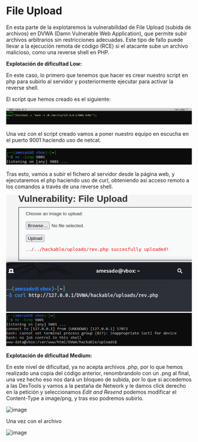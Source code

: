 # File Upload

En esta parte de la explotaremos la vulnerabilidad de File Upload (subida de archivos) en DVWA (Damn Vulnerable Web Application), que permite subir archivos arbitrarios sin restricciones adecuadas. Este tipo de fallo puede llevar a la ejecución remota de código (RCE) si el atacante sube un archivo malicioso, como una reverse shell en PHP.

**Explotación de dificultad Low:**

En este caso, lo primero que tenemos que hacer es crear nuestro script en php para subirlo al servidor y posteriormente ejecutar para activar la reverse shell.

El script que hemos creado es el siguiente:

![SC](./Assets/File%20Upload/LOW%20-%201.PNG)

Una vez con el script creado vamos a poner nuestro equipo en escucha en el puerto 9001 haciendo uso de netcat.

![SC](./Assets/File%20Upload/LOW%20-%202.PNG)

Tras esto, vamos a subir el fichero al servidor desde la página web, y ejecutaremos el php haciendo uso de curl, obteniendo así acceso remoto a los comandos a través de una reverse shell.

![SC](./Assets/File%20Upload/LOW%20-%203.png)
![SC](./Assets/File%20Upload/LOW%20-%204.PNG)

**Explotación de dificultad Medium:**

En este nivel de dificultad, ya no acepta archivos .php, por lo que hemos realizado una copia del código anterior, renombrandolo con un .png al final, una vez hecho eso nos dará un bloqueo de subida, por lo que si accedemos a las DevTools y vamos a la pestaña de Network y le damos click derecho en la petición y seleccionamos *Edit and Resend* podemos modificar el Content-Type a image/png, y tras eso podremos subirlo.

![image](https://github.com/user-attachments/assets/ca64edf2-f727-4d2c-9277-f1421dba421a)

Una vez con el archivo

![image](https://github.com/user-attachments/assets/bebc74d2-058c-44d2-8d2c-d16ebac5ad71)
